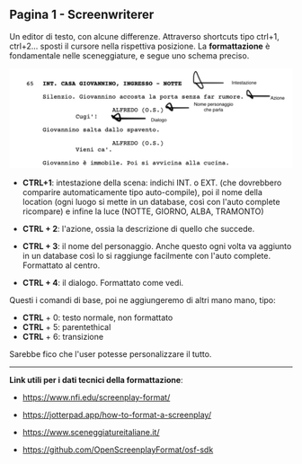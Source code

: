 ## Pagina 1 - Screenwriterer

Un editor di testo, con alcune differenze. Attraverso shortcuts tipo ctrl+1, ctrl+2... sposti il cursore nella rispettiva posizione. La **formattazione** è fondamentale nelle sceneggiature, e segue uno schema preciso.

![alt text](Esempi.jpg) 

- **CTRL+1**: intestazione della scena: indichi INT. o EXT. (che dovrebbero comparire automaticamente tipo auto-compile), poi il nome della location (ogni luogo si mette in un database, così con l'auto complete ricompare) e infine la luce (NOTTE, GIORNO, ALBA, TRAMONTO)
  
- **CTRL + 2**: l'azione, ossia la descrizione di quello che succede.
  
- **CTRL + 3**: il nome del personaggio. Anche questo ogni volta va aggiunto in un database così lo si raggiunge facilmente con l'auto complete. Formattato al centro.
  
- **CTRL + 4**: il dialogo. Formattato come vedi.
  
Questi i comandi di base, poi ne aggiungeremo di altri mano mano, tipo:

- **CTRL** + 0: testo normale, non formattato
- **CTRL** + 5: parentethical
- **CTRL** + 6: transizione

Sarebbe fico che l'user potesse personalizzare il tutto.

---
**Link utili per i dati tecnici della formattazione**:
- https://www.nfi.edu/screenplay-format/
- https://jotterpad.app/how-to-format-a-screenplay/
- https://www.sceneggiatureitaliane.it/

- https://github.com/OpenScreenplayFormat/osf-sdk
